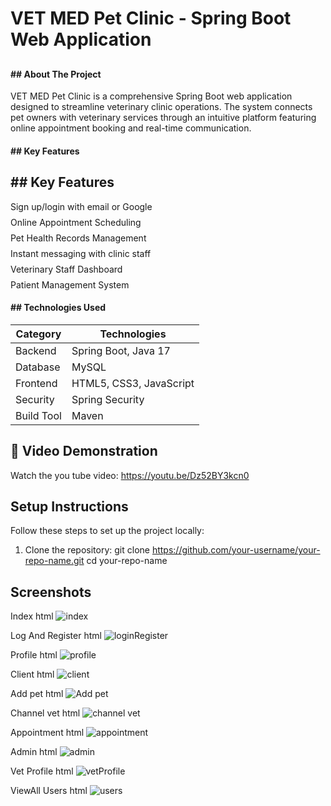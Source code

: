 # VET MED Pet Clinic - Spring Boot Web Application

<div align="center">
  <h2 Veterinary Clinic Management System</h2>
</div>
</hr>
<div>
  <h4>
    ## About The Project
  </h4>
</div>

VET MED Pet Clinic is a comprehensive Spring Boot web application designed to streamline veterinary clinic operations. The system connects pet owners with veterinary services through an intuitive platform featuring online appointment booking and real-time communication.
<div>
  <h4>
   ##  Key Features
  </h4>
</div>
<div class="vetmed-features">
  <h2>## Key Features</h2>
  <ul style="list-style-type: none; padding-left: 0;">
    <li style="margin-bottom: 8px;"> Sign up/login with email or Google</li>
    <li style="margin-bottom: 8px;"> Online Appointment Scheduling</li>
    <li style="margin-bottom: 8px;"> Pet Health Records Management</li>
    <li style="margin-bottom: 8px;"> Instant messaging with clinic staff</li>
    <li style="margin-bottom: 8px;"> Veterinary Staff Dashboard</li>
    <li> Patient Management System</li>
  </ul>
</div>
<div>
  <h4>
 ## Technologies Used
  </h4>
</div>

| Category      | Technologies                          |
|---------------|---------------------------------------|
| Backend       | Spring Boot, Java 17                  |
| Database      | MySQL                                 |
| Frontend      | HTML5, CSS3, JavaScript               |
| Security      | Spring Security                       |
| Build Tool    | Maven                                 |


## 🎥 Video Demonstration

Watch the you tube video: https://youtu.be/Dz52BY3kcn0
                                                           
## Setup Instructions

Follow these steps to set up the project locally:

1. Clone the repository:
   git clone https://github.com/your-username/your-repo-name.git
   cd your-repo-name

## Screenshots
Index html
![index](https://github.com/user-attachments/assets/4719059e-40d1-47a7-8df2-fc1174d1f738)

Log And Register html
![loginRegister](https://github.com/user-attachments/assets/8f6c9827-0766-41c8-ab4b-76fd69b25997)

Profile html
![profile](https://github.com/user-attachments/assets/01890af3-89da-40fe-9e55-c6b1133b6ec7)

Client html
![client](https://github.com/user-attachments/assets/50f7c617-cf10-4db3-85ed-5525369ea591)

Add pet html
![Add pet](https://github.com/user-attachments/assets/59fe480c-a865-4829-845b-a201f3637a27)

Channel vet html
![channel vet](https://github.com/user-attachments/assets/5aafa997-0b7d-4833-beda-9bd0eb58f0c8)

Appointment html
![appointment](https://github.com/user-attachments/assets/df95f750-7de0-4178-9c2f-cf3eb1ef7369)

Admin html
![admin](https://github.com/user-attachments/assets/fe646245-74c9-4b97-82ae-c55ca008356e)

Vet Profile html
![vetProfile](https://github.com/user-attachments/assets/4564890d-bcb7-4f98-b460-4b22b919ec75)

ViewAll Users html
![users](https://github.com/user-attachments/assets/ab94b8e1-3126-4f59-aac4-164c419a0d5f)
